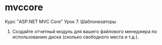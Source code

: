 # mvccore
Курс "ASP.NET MVC Core"
Урок 7. Шаблонизаторы
1. Создайте отчетный модуль для вашего файлового менеджера по использованию диска
(сколько свободного места и т.д.).
